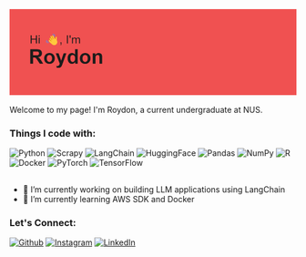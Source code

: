 ![Banner Image](header.png)

<p>Welcome to my page! I'm Roydon, a current undergraduate at NUS.

<h3> Things I code with:</h3>
<p>
<img alt="Python" src="https://img.shields.io/badge/-Python-3776ab?style=flat-square&logo=python&logoColor=white" />
<img alt="Scrapy" src="https://img.shields.io/badge/-Scrapy-60a839?style=flat-square&logo=Scrapy&logoColor=white" />
<img alt="LangChain" src="https://img.shields.io/badge/-🦜LangChain-abdbe3?style=flat-square&logo=LangChain&logoColor=white" />
<img alt="HuggingFace" src="https://img.shields.io/badge/-🤗HuggingFace-d6ebe6?style=flat-square&logo=HuggingFace&logoColor=white" />
<img alt="Pandas" src="https://img.shields.io/badge/-Pandas-00008B?style=flat-square&logo=Pandas&logoColor=white" />
<img alt="NumPy" src="https://img.shields.io/badge/-NumPy-00008B?style=flat-square&logo=NumPy&logoColor=white" />
<img alt="R" src="https://img.shields.io/badge/-R-00008B?style=flat-square&logo=R&logoColor=white" />
<img alt="Docker" src="https://img.shields.io/badge/-Docker-46a2f1?style=flat-square&logo=docker&logoColor=white" />
<img alt="PyTorch" src="https://img.shields.io/badge/-PyTorch-ee4c2c?style=flat-square&logo=PyTorch&logoColor=white" />
<img alt="TensorFlow" src="https://img.shields.io/badge/-TensorFlow-ff9100?style=flat-square&logo=TensorFlow&logoColor=white" />
</p>

## 
- 🔭 I’m currently working on building LLM applications using LangChain 
- 🌱 I’m currently learning AWS SDK and Docker

### Let's Connect:

<p><a href="https://github.com/thmsgbrt" target="_blank"><img alt="Github" src="https://img.shields.io/badge/GitHub-%2312100E.svg?&style=for-the-badge&logo=Github&logoColor=white" /></a> <a href="https://www.instagram.com/cowboygarage/" target="_blank"><img alt="Instagram" src="https://img.shields.io/badge/Instagram-cd486b.svg?&style=for-the-badge&logo=Instagram&logoColor=white" /></a> <a href="https://www.linkedin.com/in/roydon-tay/" target="_blank"><img alt="LinkedIn" src="https://img.shields.io/badge/linkedin-%230077B5.svg?&style=for-the-badge&logo=linkedin&logoColor=white" /></a>
</p>

